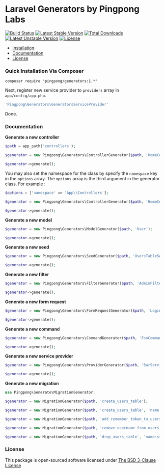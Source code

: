 Laravel Generators by Pingpong Labs
==========

[![Build Status](https://travis-ci.org/pingpong-labs/generators.svg)](https://travis-ci.org/pingpong-labs/generators)
[![Latest Stable Version](https://poser.pugx.org/pingpong/generators/v/stable.svg)](https://packagist.org/packages/pingpong/generators)
[![Total Downloads](https://poser.pugx.org/pingpong/generators/downloads.svg)](https://packagist.org/packages/pingpong/generators)
[![Latest Unstable Version](https://poser.pugx.org/pingpong/generators/v/unstable.svg)](https://packagist.org/packages/pingpong/generators)
[![License](https://poser.pugx.org/pingpong/generators/license.svg)](https://packagist.org/packages/pingpong/generators)

- [Installation](#quick-installation-via-composer)
- [Documentation](#documentation)
- [License](#license)

### Quick Installation Via Composer

```
composer require "pingpong/generators:1.*"
```

Next, register new service provider to `providers` array in `app/config/app.php`.

```php
'Pingpong\Generators\GeneratorsServiceProvider'
```

Done.

### Documentation

**Generate a new controller**

```php
$path = app_path('controllers');

$generator = new Pingpong\Generators\ControllerGenerator($path, 'HomeController');

$generator->generate();
```

You may also set the namespace for the class by specify the `namespace` key in the `options` array. The `options` array is the third argument in the generator class. For example :

```php
$options = ['namespace' => 'App\\Controllers'];

$generator = new Pingpong\Generators\ControllerGenerator($path, 'HomeController', $options);

$generator->generate();
```

**Generate a new model**

```php
$generator = new Pingpong\Generators\ModelGenerator($path, 'User');

$generator->generate();
```

**Generate a new seed**

```php
$generator = new Pingpong\Generators\SeedGenerator($path, 'UsersTableSeeder');

$generator->generate();
```

**Generate a new filter**

```php
$generator = new Pingpong\Generators\FilterGenerator($path, 'AdminFilter');

$generator->generate();
```

**Generate a new form request**

```php
$generator = new Pingpong\Generators\FormRequestGenerator($path, 'LoginRequest');

$generator->generate();
```

**Generate a new command**

```php
$generator = new Pingpong\Generators\CommandGenerator($path, 'FooCommand');

$generator->generate();
```

**Generate a new service provider**

```php
$generator = new Pingpong\Generators\ProviderGenerator($path, 'BarServiceProvider');

$generator->generate();
```

**Generate a new migration**

```php
use Pingpong\Generate\MigrationGenerator;

$generator = new MigrationGenerator($path, 'create_users_table');

$generator = new MigrationGenerator($path, 'create_users_table', 'name:string, username:string');

$generator = new MigrationGenerator($path, 'add_remember_token_to_users_table', 'remember_token:string:nullable');

$generator = new MigrationGenerator($path, 'remove_username_from_users_table', 'username:string');

$generator = new MigrationGenerator($path, 'drop_users_table', 'name:string, username:string');
```

### License

This package is open-sourced software licensed under [The BSD 3-Clause License](http://opensource.org/licenses/BSD-3-Clause)